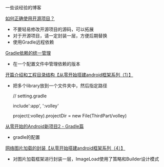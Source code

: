 一些谈经验的博客

[如何正确使用开源项目？](http://mp.weixin.qq.com/s?__biz=MzA4NTQwNDcyMA==&mid=2650661623&idx=1&sn=ab28ac6587e8a5ef1241be7870851355#rd)

- 不要轻易修改开源项目的源码，可以拓展
- 对于开源项目，请一定封装一层，方便后期替换
- 使用Gradle远程依赖

[Gradle依赖的统一管理 ](http://mp.weixin.qq.com/s?__biz=MzA4NTQwNDcyMA==&mid=402733201&idx=1&sn=052e12818fe937e28ef08331535a179e&scene=21#wechat_redirect)

- 在一个配置文件中管理依赖的版本


[开篇介绍和工程目录结构【从零开始搭建android框架系列（1）】](http://www.jianshu.com/p/d0fee882a0fe)

- 把多个library放到一个文件夹中，然后指定路径

    // setting.gradle

    include':app', ':volley'
    
    project(:volley).projectDir = new File(ThirdPart/volley)

[从零开始的Android新项目2 - Gradle篇](http://www.jianshu.com/p/edd495d8efc8)

- gradle的配置
 

[网络图片加载的封装【从零开始搭建android框架系列（4）】](http://www.jianshu.com/p/e26130a93289)

-  对图片加载框架进行封装一层，ImageLoad使用了策略和Builder设计模式